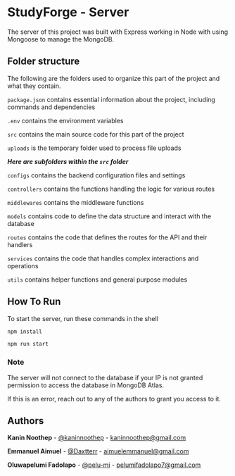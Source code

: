 # StudyForge - Server

The server of this project was built with Express working in Node with using Mongoose to manage the MongoDB.


## Folder structure

The following are the folders used to organize this part of the project and what they contain.

`package.json` contains essential information about the project, including commands and dependencies

`.env` contains the environment variables

`src` contains the main source code for this part of the project

`uploads` is the temporary folder used to process file uploads


**_Here are subfolders within the `src` folder_**

`configs` contains the backend configuration files and settings

`controllers` contains the functions handling the logic for various routes

`middlewares` contains the middleware functions

`models` contains code to define the data structure and interact with the database

`routes` contains the code that defines the routes for the API and their handlers

`services` contains the code that handles complex interactions and operations

`utils` contains helper functions and general purpose modules




## How To Run

To start the server, run these commands in the shell
```sh
npm install
```
```sh
npm run start
```


### Note

The server will not connect to the database if your IP is not granted permission to access the database in MongoDB Atlas.

If this is an error, reach out to any of the authors to grant you access to it.


<!-- CONTACT -->
## Authors

**Kanin Noothep** - [@kaninnoothep](https://github.com/kaninnoothep) - [kaninnoothep@gmail.com](mailto:kaninnoothep@gmail.com)

**Emmanuel Aimuel** - [@Daxtterr](https://github.com/Daxtterr) - [aimuelemmanuel@gmail.com](mailto:aimuelemmanuel@gmail.com)

**Oluwapelumi Fadolapo** - [@pelu-mi](https://github.com/pelu-mi) - [pelumifadolapo7@gmail.com](mailto:pelumifadolapo7@gmail.com)

